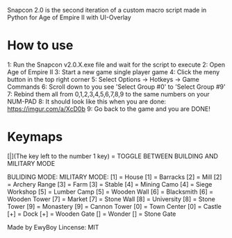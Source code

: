 Snapcon 2.0 is the second iteration of a custom macro script made in Python for Age of Empire II with UI-Overlay

# How to use #

1: Run the Snapcon v2.0.X.exe file and wait for the script to execute
2: Open Age of Empire II
3: Start a new game single player game 
4: Click the meny button in the top right corner
5: Select Options -> Hotkeys -> Game Commands
6: Scroll down to you see 'Select Group #0' to 'Select Group #9'
7: Rebind them all from 0,1,2,3,4,5,6,7,8,9 to the same numbers on your NUM-PAD
8: It should look like this when you are done: https://imgur.com/a/XcD0b
9: Go back to the game and you are DONE!

# Keymaps #

[|](The key left to the number 1 key) = TOGGLE BETWEEN BUILDING AND MILITARY MODE

BULIDING MODE:				 MILITARY MODE:
[1] = House	                 [1] = Barracks
[2] = Mill	                 [2] = Archery Range
[3] = Farm	                 [3] = Stable
[4] = Mining Camo	         [4] = Siege Workshop
[5] = Lumber Camp	         [5] = Wooden Wall
[6] = Blacksmith	         [6] = Wooden Tower
[7] = Market	             [7] = Stone Wall
[8] = University	         [8] = Stone Tower
[9] = Monastery	             [9] = Cannon Tower
[0] = Town Center	         [0] = Castle
[+] = Dock	                 [+] = Wooden Gate
[\] = Wonder	             [\] = Stone Gate


Made by EwyBoy
Lincense: MIT
